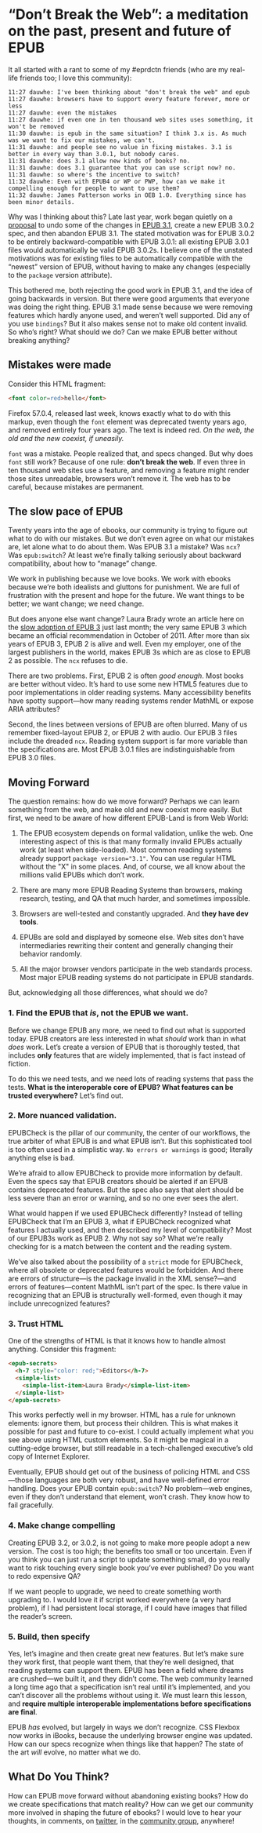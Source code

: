 # “Don’t Break the Web”: a meditation on the past, present and future of EPUB

It all started with a rant to some of my #eprdctn friends (who are my real-life friends too; I love this community):

```
11:27 dauwhe: I've been thinking about "don't break the web" and epub
11:27 dauwhe: browsers have to support every feature forever, more or less
11:27 dauwhe: even the mistakes
11:27 dauwhe: if even one in ten thousand web sites uses something, it won't be removed
11:30 dauwhe: is epub in the same situation? I think 3.x is. As much was we want to fix our mistakes, we can't.
11:31 dauwhe: and people see no value in fixing mistakes. 3.1 is better in every way than 3.0.1, but nobody cares.
11:31 dauwhe: does 3.1 allow new kinds of books? no.
11:31 dauwhe: does 3.1 guarantee that you can use script now? no.
11:31 dauwhe: so where's the incentive to switch?
11:32 dauwhe: Even with EPUB4 or WP or PWP, how can we make it compelling enough for people to want to use them?
11:32 dauwhe: James Patterson works in OEB 1.0. Everything since has been minor details.
```
Why was I thinking about this? Late last year, work began quietly on a [proposal](https://docs.google.com/document/d/1r2RbLipc5VY3vUp_iuPak3oaNxI5BF9gJ5s-98qsmEY/edit) to undo some of the changes in [EPUB 3.1](https://w3c.github.io/publ-epub-revision/epub31/spec/epub-spec.html), create a new EPUB 3.0.2 spec, and then abandon EPUB 3.1. The stated motivation was for EPUB 3.0.2 to be entirely backward-compatible with EPUB 3.0.1: all existing EPUB 3.0.1 files would automatically be valid EPUB 3.0.2s. I believe one of the  unstated motivations was for existing files to be automatically compatible with the “newest” version of EPUB, without having to make any changes (especially to the `package` version attribute).

This bothered me, both rejecting the good work in EPUB 3.1, and the idea of going backwards in version. But there were good arguments that everyone was doing the right thing. EPUB 3.1 made sense because we were removing features which hardly anyone used, and weren’t well supported. Did any of you use `bindings`? But it also makes sense not to make old content invalid. So who’s right? What should we do? Can we make EPUB better without breaking anything? 

## Mistakes were made


Consider this HTML fragment:

```html
<font color=red>hello</font>
```

Firefox 57.0.4, released last week, knows exactly what to do with this markup, even though the `font` element was deprecated twenty years ago, and removed entirely four years ago. The text is indeed red. *On the web, the old and the new coexist, if uneasily.*

`font` was a mistake. People realized that, and specs changed. But why does `font` still work? Because of one rule: **don’t break the web**. If even three in ten thousand web sites use a feature, and removing a feature might render those sites unreadable, browsers won’t remove it. The web has to be careful, because mistakes are permanent. 


## The slow pace of EPUB


Twenty years into the age of ebooks, our community is trying to figure out what to do with our mistakes. But we don’t even agree on what our mistakes are, let alone what to do about them. Was EPUB 3.1 a mistake? Was `ncx`? Was `epub:switch`? At least we’re finally talking seriously about backward compatibility, about how to “manage” change.

We work in publishing because we love books. We work with ebooks because we’re both idealists and gluttons for punishment. We are full of frustration with the present and hope for the future. We want things to be better; we want change; we need change.

But does anyone else want change? Laura Brady wrote an article here on the [slow adoption of EPUB 3](http://epubsecrets.com/on-the-slow-adoption-of-epub-3.php) just last month; the very same EPUB 3 which became an official recommendation in October of 2011. After more than six years of EPUB 3, EPUB 2 is alive and well. Even my employer, one of the largest publishers in the world, makes EPUB 3s which are as close to EPUB 2 as possible. The `ncx` refuses to die.

There are two problems. First, EPUB 2 is often *good enough*. Most books are better without video. It’s hard to use some new HTML5 features due to poor implementations in older reading systems. Many accessibility benefits have spotty support—how many reading systems render MathML or expose ARIA attributes?

Second, the lines between versions of EPUB are often blurred. Many of us remember fixed-layout EPUB 2, or EPUB 2 with audio. Our EPUB 3 files include the dreaded `ncx`. Reading system support is far more variable than the specifications are. Most EPUB 3.0.1 files are indistinguishable from EPUB 3.0 files.

## Moving Forward

The question remains: how do we move forward? Perhaps we can learn something from the web, and make old and new coexist more easily. But first, we need to be aware of how different EPUB-Land is from Web World:


1. The EPUB ecosystem depends on formal validation, unlike the web. One interesting aspect of this is that many formally invalid EPUBs actually work (at least when side-loaded). Most common reading systems already support `package version="3.1"`. You can use regular HTML without the "X" in some places. And, of course, we all know about the millions valid EPUBs which don’t work.

2. There are many more EPUB Reading Systems than browsers, making research, testing, and QA that much harder, and sometimes impossible.

3. Browsers are well-tested and constantly upgraded. And **they have dev tools**.

4. EPUBs are sold and displayed by someone else. Web sites don’t have intermediaries rewriting their content and generally changing their behavior randomly.

5. All the major browser vendors participate in the web standards process. Most major EPUB reading systems do not participate in EPUB standards.  

But, acknowledging all those differences, what should we do?


### 1. Find the EPUB that *is*, not the EPUB we want.

Before we change EPUB any more, we need to find out what is supported today. EPUB creators are less interested in what *should* work than in what *does* work. Let’s create a version of EPUB that is thoroughly tested, that includes **only** features that are widely implemented, that is fact instead of fiction.

To do this we need tests, and we need lots of reading systems that pass the tests. **What is the interoperable core of EPUB? What features can be trusted everywhere?** Let’s find out.

### 2. More nuanced validation.

EPUBCheck is the pillar of our community, the center of our workflows, the true arbiter of what EPUB is and what EPUB isn’t. But this sophisticated tool is too often used in a simplistic way. `No errors or warnings` is good; literally anything else is bad. 

We’re afraid to allow EPUBCheck to provide more information by default. Even the specs say that EPUB creators should be alerted if an EPUB contains deprecated features. But the spec also says that alert should be less severe than an error or warning, and so no one ever sees the alert.

What would happen if we used EPUBCheck differently? Instead of telling EPUBCheck that I’m an EPUB 3, what if EPUBCheck recognized what features I actually used, and then described my level of compatibility? Most of our EPUB3s work as EPUB 2. Why not say so? What we’re really checking for is a match between the content and the reading system.

We’ve also talked about the possibility of a `strict` mode for EPUBCheck, where all obsolete or deprecated features would be forbidden. And there are errors of structure—is the package invalid in the XML sense?—and errors of features—content MathML isn’t part of the spec. Is there value in recognizing that an EPUB is structurally well-formed, even though it may include unrecognized features?

### 3. Trust HTML

One of the strengths of HTML is that it knows how to handle almost anything. Consider this fragment:

```html
<epub-secrets>
  <h-7 style="color: red;">Editors</h-7>
  <simple-list>
    <simple-list-item>Laura Brady</simple-list-item>
  </simple-list>
</epub-secrets>
```

This works perfectly well in my browser. HTML has a rule for unknown elements: ignore them, but process their children. This is what makes it possible for past and future to co-exist. I could actually implement what you see above using HTML custom elements. So it might be magical in a cutting-edge browser, but still readable in a tech-challenged executive’s old copy of Internet Explorer.

Eventually, EPUB should get out of the business of policing HTML and CSS—those languages are both very robust, and have well-defined error handling. Does your EPUB contain `epub:switch`? No problem—web engines, even if they don’t understand that element, won’t crash. They know how to fail gracefully. 

### 4. Make change compelling

Creating EPUB 3.2, or 3.0.2, is not going to make more people adopt a new version. The cost is too high; the benefits too small or too uncertain. Even if you think you can just run a script to update something small, do you really want to risk touching every single book you’ve ever published? Do you want to redo expensive QA?

If we want people to upgrade, we need to create something worth upgrading to. I would love it if script worked everywhere (a very hard problem), if I had persistent local storage, if I could have images that filled the reader’s screen. 

### 5. Build, then specify

Yes, let’s imagine and then create great new features. But let’s make sure they work first, that people want them, that they’re well designed, that reading systems can support them. EPUB has been a field where dreams are crushed—we built it, and they didn’t come. The web community learned a long time ago that a specification isn’t real until it’s implemented, and you can’t discover all the problems without using it. We must learn this lesson, and **require multiple interoperable implementations before specifications are final**. 

EPUB *has* evolved, but largely in ways we don’t recognize. CSS Flexbox now works in iBooks, because the underlying browser engine was updated. How can our specs recognize when things like that happen? The state of the art *will* evolve, no matter what we do. 

## What Do You Think?


How can EPUB move forward without abandoning existing books? How do we create specifications that match reality? How can we get our community more involved in shaping the future of ebooks? I would love to hear your thoughts, in comments, on [twitter](https://twitter.com/hashtag/eprdctn?src=hash), in the [community group](https://github.com/w3c/publ-cg), anywhere!






